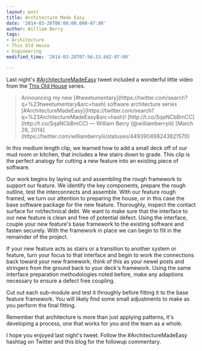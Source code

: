 ```yaml
---
layout: post
title: Architecture Made Easy
date: '2014-03-28T06:00:00.000-07:00'
author: William Berry
tags:
- Architecture
- This Old House
- Engineering
modified_time: '2014-03-28T07:56:33.682-07:00'

---
```


Last night's 
[#ArchitectureMadeEasy](https://twitter.com/search?q=%23ArchitectureMadeEasy&amp;src=typd) 
tweet included a wonderful little video from the [This Old House](http://www.thisoldhouse.com/toh/) series. 

<blockquote class="twitter-tweet" lang="en">Announcing my new 
[#tweetumentary](https://twitter.com/search?q=%23tweetumentary&amp;src=hash) 
software architecture series 
[#ArchitectureMadeEasy](https://twitter.com/search?q=%23ArchitectureMadeEasy&amp;src=hash)! 
 [http://t.co/SqaNCbBmCC](http://t.co/SqaNCbBmCC) 
— William Berry (@williamberryiii) [March 28, 
2014](https://twitter.com/williamberryiii/statuses/449390498243821570)</blockquote><script 
async="" charset="utf-8" src="//platform.twitter.com/widgets.js"></script> 

In this medium length clip, we learned how to add a small deck off of our mud 
room or kitchen, that includes a few stairs down to grade.  This clip is the 
perfect analogy for cutting a new feature into an existing piece of software. 

Our work begins by laying out and assembling the rough framework to support 
our feature.  We identify the key components, prepare the rough outline, test 
the interconnects and assemble.  With our feature rough framed, we turn our 
attention to preparing the house, or in this case the base software package 
for the new feature.  Thoroughly, inspect the contact surface for 
rot/technical debt.  We want to make sure that the interface to our new 
feature is clean and free of potential defect.  Using the interface, couple 
your new feature's base framework to the existing software and fasten 
securely.  With the framework in place we can begin to fill in the remainder 
of the project. 

If your new feature acts as stairs or a transition to another system or 
feature, turn your focus to that interface and begin to work the connections 
back toward your new framework; think of this as your newel posts and 
stringers from the ground back to your deck's framework.  Using the same 
interface preparation methodologies noted before, make any adaptions necessary 
to ensure a defect free coupling. 

Cut out each sub-module and test it throughly before fitting it to the base 
feature framework.  You will likely find some small adjustments to make as you 
perform the final fitting. 

Remember that architecture is more than just applying patterns, it's 
developing a process, one that works for you and the team as a whole. 

I hope you enjoyed last night's tweet.  Follow the #ArchitectureMadeEasy 
hashtag on Twitter and this blog for the followup commentary. 